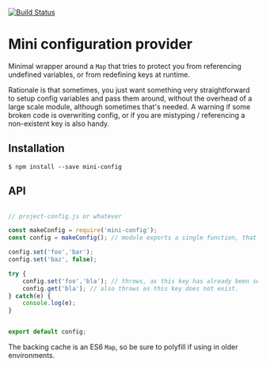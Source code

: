 [![Build Status](https://travis-ci.org/dazld/mini-config.svg?branch=master)](https://travis-ci.org/dazld/mini-config)

# Mini configuration provider

Minimal wrapper around a `Map` that tries to protect you from referencing undefined variables, or from redefining keys at runtime.

Rationale is that sometimes, you just want something very straightforward to setup config variables and pass them around, without the overhead of a large scale module, although sometimes that's needed. A warning if some broken code is overwriting config, or if you are mistyping / referencing a non-existent key is also handy.

## Installation

`$ npm install --save mini-config`

## API

```js

// project-config.js or whatever

const makeConfig = require('mini-config');
const config = makeConfig(); // module exports a single function, that returns a new guarded cache per invocation

config.set('foo','bar');
config.set('baz', false);

try {
    config.set('foo','bla'); // throws, as this key has already been set
    config.get('bla'); // also throws as this key does not exist.
} catch(e) {
    console.log(e);
}


export default config;


```

The backing cache is an ES6 `Map`, so be sure to polyfill if using in older environments.
